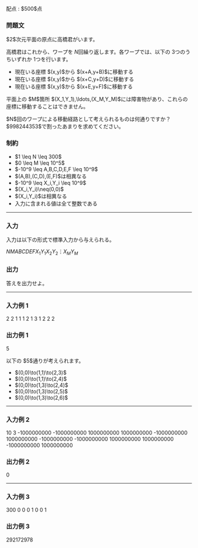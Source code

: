
<div>

<span>

<span>

<p>
配点 : $500$点
</p>

<div>

<section>

### **問題文**

<p>
$2$次元平面の原点に高橋君がいます。

高橋君はこれから、ワープを $N$回繰り返します。各ワープでは、以下の $3$つのうちいずれか $1$つを行います。
</p>

<ul>

<li>
現在いる座標 $(x,y)$から $(x+A,y+B)$に移動する
</li>

<li>
現在いる座標 $(x,y)$から $(x+C,y+D)$に移動する
</li>

<li>
現在いる座標 $(x,y)$から $(x+E,y+F)$に移動する
</li>

</ul>

<p>
平面上の $M$箇所 $(X_1,Y_1),\ldots,(X_M,Y_M)$には障害物があり、これらの座標に移動することはできません。
</p>

<p>
$N$回のワープによる移動経路として考えられるものは何通りですか？　$998244353$で割ったあまりを求めてください。
</p>

</section>

</div>

<div>

<section>

### **制約**

<ul>

<li>
$1 \leq N \leq 300$
</li>

<li>
$0 \leq M \leq 10^5$
</li>

<li>
$-10^9 \leq A,B,C,D,E,F \leq 10^9$
</li>

<li>
$(A,B),(C,D),(E,F)$は相異なる
</li>

<li>
$-10^9 \leq X_i,Y_i \leq 10^9$
</li>

<li>
$(X_i,Y_i)\neq(0,0)$
</li>

<li>
$(X_i,Y_i)$は相異なる
</li>

<li>
入力に含まれる値は全て整数である
</li>

</ul>

</section>

</div>

---

<div>

<div>

<section>

### **入力**

<p>
入力は以下の形式で標準入力から与えられる。
</p>

<div>

$N$$M$$A$$B$$C$$D$$E$$F$$X_1$$Y_1$$X_2$$Y_2$$\vdots$$X_M$$Y_M$
</div>

</section>

</div>

<div>

<section>

### **出力**

<p>
答えを出力せよ。  
</p>

</section>

</div>

</div>

---

<div>

<section>

### **入力例 1**

<div>

2 2
1 1 1 2 1 3
1 2
2 2

</div>

</section>

</div>

<div>

<section>

### **出力例 1**

<div>

5

</div>

<p>
以下の $5$通りが考えられます。
</p>

<ul>

<li>
$(0,0)\to(1,1)\to(2,3)$
</li>

<li>
$(0,0)\to(1,1)\to(2,4)$
</li>

<li>
$(0,0)\to(1,3)\to(2,4)$
</li>

<li>
$(0,0)\to(1,3)\to(2,5)$
</li>

<li>
$(0,0)\to(1,3)\to(2,6)$
</li>

</ul>

</section>

</div>

---

<div>

<section>

### **入力例 2**

<div>

10 3
-1000000000 -1000000000 1000000000 1000000000 -1000000000 1000000000
-1000000000 -1000000000
1000000000 1000000000
-1000000000 1000000000

</div>

</section>

</div>

<div>

<section>

### **出力例 2**

<div>

0

</div>

</section>

</div>

---

<div>

<section>

### **入力例 3**

<div>

300 0
0 0 1 0 0 1

</div>

</section>

</div>

<div>

<section>

### **出力例 3**

<div>

292172978

</div>

</section>

</div>

</span>

</span>

</div>
